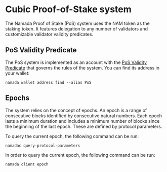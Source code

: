 # Cubic Proof-of-Stake system

The Namada Proof of Stake (PoS) system uses the NAM token as the staking token. It features delegation to any number of validators and customizable validator validity predicates.

## PoS Validity Predicate

The PoS system is implemented as an account with the [PoS Validity Predicate](https://github.com/anoma/namada/blob/main/shared/src/ledger/pos/vp.rs) that governs the rules of the system. You can find its address in your wallet:

```shell
namada wallet address find --alias PoS
```

## Epochs

The system relies on the concept of epochs. An epoch is a range of consecutive blocks identified by consecutive natural numbers. Each epoch lasts a minimum duration and includes a minimum number of blocks since the beginning of the last epoch. These are defined by protocol parameters.

To query the current epoch, the following command can be run:

```shell
namadac query-protocol-parameters
```

In order to query the current epoch, the following command can be run:

```shell
namada client epoch
```